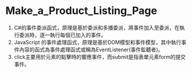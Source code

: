 # Make_a_Product_Listing_Page
1. C#的事件委派函式，原理是基於委派和多播委派，將事件加入至委派，在執行委派時，逐一執行每個已加入的事件。
2. JavaScript 的事件處理函式，原理是基於DOM模型和事件模型，其中執行事件內容的函式為事件處理函式或稱為EventListener(事件監聽者)。
3. click主要用於元素的點擊時的響應事件，而submit是指表單元素form的提交事件。
